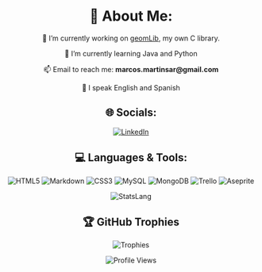 <div align="center">

# 💫 About Me:
<p>🔭 I’m currently working on <a href="https://github.com/MMartinsar/geomLib">geomLib</a>, my own C library.</p>
<p>🌱 I’m currently learning Java and Python</p>
<p>📫 Email to reach me: <strong>marcos.martinsar@gmail.com</strong></p>
<p>📖 I speak English and Spanish</p>

## 🌐 Socials:
[![LinkedIn](https://img.shields.io/badge/LinkedIn-%230077B5.svg?style=for-the-badge&logo=linkedin&logoColor=white)](https://linkedin.com/in/marcos-martín-sarmiento-678ba7235/) 

## 💻 Languages & Tools:
![HTML5](https://img.shields.io/badge/html5-%23E34F26.svg?style=for-the-badge&logo=html5&logoColor=white) 
![Markdown](https://img.shields.io/badge/markdown-%23000000.svg?style=for-the-badge&logo=markdown&logoColor=white) 
![CSS3](https://img.shields.io/badge/css3-%231572B6.svg?style=for-the-badge&logo=css3&logoColor=white) 
![MySQL](https://img.shields.io/badge/mysql-%2300f.svg?style=for-the-badge&logo=mysql&logoColor=white) 
![MongoDB](https://img.shields.io/badge/MongoDB-%234ea94b.svg?style=for-the-badge&logo=mongodb&logoColor=white)
![Trello](https://img.shields.io/badge/Trello-%23026AA7.svg?style=for-the-badge&logo=Trello&logoColor=white) 
![Aseprite](https://img.shields.io/badge/Aseprite-FFFFFF?style=for-the-badge&logo=Aseprite&logoColor=#7D929E)

![StatsLang](https://github-readme-stats.vercel.app/api/top-langs/?username=MMartinsar&theme=dark&hide_border=false&include_all_commits=false&count_private=false&layout=compact&size_weight=0.3&count_weight=0.7&langs_count=10)

## 🏆 GitHub Trophies
![Trophies](https://github-profile-trophy.vercel.app/?username=MMartinsar&theme=nord&no-frame=false&no-bg=true&margin-w=4)

![Profile Views](https://komarev.com/ghpvc/?username=MMartinsar&color=blue)

</div>
